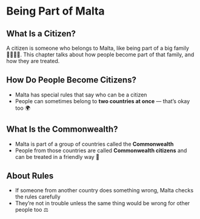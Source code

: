# Being Part of Malta

## What Is a Citizen?

A citizen is someone who belongs to Malta, like being part of a big family 👨‍👩‍👧‍👦. This chapter talks about how people become part of that family, and how they are treated.

## How Do People Become Citizens?

- Malta has special rules that say who can be a citizen
- People can sometimes belong to **two countries at once** — that’s okay too 🌍

## What Is the Commonwealth?

- Malta is part of a group of countries called the **Commonwealth**
- People from those countries are called **Commonwealth citizens** and can be treated in a friendly way 🤝

## About Rules

- If someone from another country does something wrong, Malta checks the rules carefully
- They’re not in trouble unless the same thing would be wrong for other people too ⚖️
